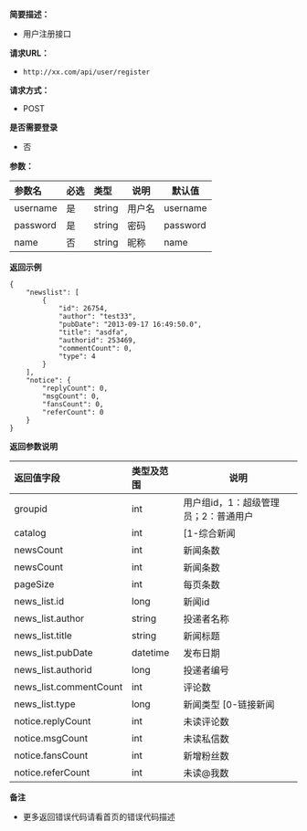 

**简要描述：** 

- 用户注册接口

**请求URL：** 
- ` http://xx.com/api/user/register `

**请求方式：**
- POST 

**是否需要登录**
- 否

**参数：** 

|参数名|必选|类型|说明|默认值|
|:----    |:---|:----- |-----    |---------|
|username |是  |string |用户名   |username |
|password |是  |string | 密码    |password |
|name     |否  |string | 昵称    |name	   |

**返回示例**

``` 
{
	"newslist": [
		{
			"id": 26754, 
			"author": "test33", 
			"pubDate": "2013-09-17 16:49:50.0", 
			"title": "asdfa", 
			"authorid": 253469, 
			"commentCount": 0, 
			"type": 4
		}
	], 
	"notice": {
		"replyCount": 0, 
		"msgCount": 0, 
		"fansCount": 0, 
		"referCount": 0
	}
}
```

**返回参数说明** 

|返回值字段	|类型及范围	|说明| 
|:-----  |:-----|-----											|
|groupid 			|int   		|用户组id，1：超级管理员；2：普通用户  			|
|catalog			|int		|[1-综合新闻|2-软件更新|3-所有]					|
|newsCount			|int		|新闻条数 |
|newsCount			|int		|新闻条数 |
|pageSize			|int		|每页条数 |
|news_list.id		|long		|新闻id |
|news_list.author	|string		|投递者名称 |
|news_list.title	|string		|新闻标题 |
|news_list.pubDate	|datetime	|发布日期 |
|news_list.authorid	|long		|投递者编号 |
|news_list.commentCount	|int	|评论数 |
|news_list.type		|long		|新闻类型 [0-链接新闻|1-软件推荐|2-讨论区帖子|3-博客|4-普通新闻|7-翻译文章] |
|notice.replyCount	|int		|未读评论数 |
|notice.msgCount	|int		|未读私信数 |
|notice.fansCount	|int		|新增粉丝数 |
|notice.referCount	|int		|未读@我数 |

**备注** 

- 更多返回错误代码请看首页的错误代码描述



